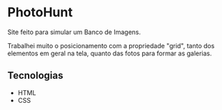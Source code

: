 # PhotoHunt

Site feito para simular um Banco de Imagens.

Trabalhei muito o posicionamento com a propriedade "grid", tanto dos elementos em geral na tela, quanto das fotos para formar as galerias.

[comment]: <> (Na Página principal tem cinco galerias em destaque, com efeito quando passa o mouse sobre elas.)

## Tecnologias
- HTML
- CSS
